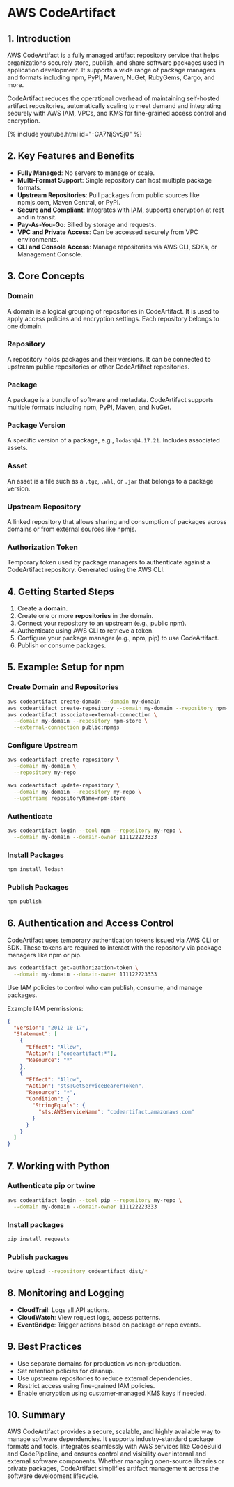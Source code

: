# AWS CodeArtifact

## 1. Introduction
AWS CodeArtifact is a fully managed artifact repository service that helps organizations securely store, publish, and share software packages used in application development. It supports a wide range of package managers and formats including npm, PyPI, Maven, NuGet, RubyGems, Cargo, and more.

CodeArtifact reduces the operational overhead of maintaining self-hosted artifact repositories, automatically scaling to meet demand and integrating securely with AWS IAM, VPCs, and KMS for fine-grained access control and encryption.


{% include youtube.html id="-CA7NjSvSj0" %}

## 2. Key Features and Benefits
- **Fully Managed**: No servers to manage or scale.
- **Multi-Format Support**: Single repository can host multiple package formats.
- **Upstream Repositories**: Pull packages from public sources like npmjs.com, Maven Central, or PyPI.
- **Secure and Compliant**: Integrates with IAM, supports encryption at rest and in transit.
- **Pay-As-You-Go**: Billed by storage and requests.
- **VPC and Private Access**: Can be accessed securely from VPC environments.
- **CLI and Console Access**: Manage repositories via AWS CLI, SDKs, or Management Console.

## 3. Core Concepts
### Domain
A domain is a logical grouping of repositories in CodeArtifact. It is used to apply access policies and encryption settings. Each repository belongs to one domain.

### Repository
A repository holds packages and their versions. It can be connected to upstream public repositories or other CodeArtifact repositories.

### Package
A package is a bundle of software and metadata. CodeArtifact supports multiple formats including npm, PyPI, Maven, and NuGet.

### Package Version
A specific version of a package, e.g., `lodash@4.17.21`. Includes associated assets.

### Asset
An asset is a file such as a `.tgz`, `.whl`, or `.jar` that belongs to a package version.

### Upstream Repository
A linked repository that allows sharing and consumption of packages across domains or from external sources like npmjs.

### Authorization Token
Temporary token used by package managers to authenticate against a CodeArtifact repository. Generated using the AWS CLI.

## 4. Getting Started Steps
1. Create a **domain**.
2. Create one or more **repositories** in the domain.
3. Connect your repository to an upstream (e.g., public npm).
4. Authenticate using AWS CLI to retrieve a token.
5. Configure your package manager (e.g., npm, pip) to use CodeArtifact.
6. Publish or consume packages.

## 5. Example: Setup for npm
### Create Domain and Repositories
```bash
aws codeartifact create-domain --domain my-domain
aws codeartifact create-repository --domain my-domain --repository npm-store
aws codeartifact associate-external-connection \
  --domain my-domain --repository npm-store \
  --external-connection public:npmjs
```

### Configure Upstream
```bash
aws codeartifact create-repository \
  --domain my-domain \
  --repository my-repo

aws codeartifact update-repository \
  --domain my-domain --repository my-repo \
  --upstreams repositoryName=npm-store
```

### Authenticate
```bash
aws codeartifact login --tool npm --repository my-repo \
  --domain my-domain --domain-owner 111122223333
```

### Install Packages
```bash
npm install lodash
```

### Publish Packages
```bash
npm publish
```

## 6. Authentication and Access Control
CodeArtifact uses temporary authentication tokens issued via AWS CLI or SDK. These tokens are required to interact with the repository via package managers like npm or pip.

```bash
aws codeartifact get-authorization-token \
  --domain my-domain --domain-owner 111122223333
```

Use IAM policies to control who can publish, consume, and manage packages.

Example IAM permissions:
```json
{
  "Version": "2012-10-17",
  "Statement": [
    {
      "Effect": "Allow",
      "Action": ["codeartifact:*"],
      "Resource": "*"
    },
    {
      "Effect": "Allow",
      "Action": "sts:GetServiceBearerToken",
      "Resource": "*",
      "Condition": {
        "StringEquals": {
          "sts:AWSServiceName": "codeartifact.amazonaws.com"
        }
      }
    }
  ]
}
```

## 7. Working with Python
### Authenticate pip or twine
```bash
aws codeartifact login --tool pip --repository my-repo \
  --domain my-domain --domain-owner 111122223333
```

### Install packages
```bash
pip install requests
```

### Publish packages
```bash
twine upload --repository codeartifact dist/*
```

## 8. Monitoring and Logging
- **CloudTrail**: Logs all API actions.
- **CloudWatch**: View request logs, access patterns.
- **EventBridge**: Trigger actions based on package or repo events.

## 9. Best Practices
- Use separate domains for production vs non-production.
- Set retention policies for cleanup.
- Use upstream repositories to reduce external dependencies.
- Restrict access using fine-grained IAM policies.
- Enable encryption using customer-managed KMS keys if needed.

## 10. Summary
AWS CodeArtifact provides a secure, scalable, and highly available way to manage software dependencies. It supports industry-standard package formats and tools, integrates seamlessly with AWS services like CodeBuild and CodePipeline, and ensures control and visibility over internal and external software components. Whether managing open-source libraries or private packages, CodeArtifact simplifies artifact management across the software development lifecycle.